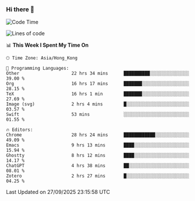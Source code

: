### Hi there 👋

<!--
**nicehiro/nicehiro** is a ✨ _special_ ✨ repository because its `README.md` (this file) appears on your GitHub profile.

Here are some ideas to get you started:

- 🔭 I’m currently working on ...
- 🌱 I’m currently learning ...
- 👯 I’m looking to collaborate on ...
- 🤔 I’m looking for help with ...
- 💬 Ask me about ...
- 📫 How to reach me: ...
- 😄 Pronouns: ...
- ⚡ Fun fact: ...
-->

<!--START_SECTION:waka-->
![Code Time](http://img.shields.io/badge/Code%20Time-1%2C107%20hrs%2056%20mins-blue)

![Lines of code](https://img.shields.io/badge/From%20Hello%20World%20I%27ve%20Written-1.9%20million%20lines%20of%20code-blue)

📊 **This Week I Spent My Time On** 

```text
🕑︎ Time Zone: Asia/Hong_Kong

💬 Programming Languages: 
Other                    22 hrs 34 mins      ██████████░░░░░░░░░░░░░░░   39.00 % 
Org                      16 hrs 17 mins      ███████░░░░░░░░░░░░░░░░░░   28.15 % 
TeX                      16 hrs 1 min        ███████░░░░░░░░░░░░░░░░░░   27.69 % 
Image (svg)              2 hrs 4 mins        █░░░░░░░░░░░░░░░░░░░░░░░░   03.57 % 
Swift                    53 mins             ░░░░░░░░░░░░░░░░░░░░░░░░░   01.55 % 

🔥 Editors: 
Chrome                   28 hrs 24 mins      ████████████░░░░░░░░░░░░░   49.09 % 
Emacs                    9 hrs 13 mins       ████░░░░░░░░░░░░░░░░░░░░░   15.94 % 
Ghostty                  8 hrs 12 mins       ████░░░░░░░░░░░░░░░░░░░░░   14.17 % 
ChatGPT                  4 hrs 38 mins       ██░░░░░░░░░░░░░░░░░░░░░░░   08.01 % 
Zotero                   2 hrs 27 mins       █░░░░░░░░░░░░░░░░░░░░░░░░   04.25 % 
```


 Last Updated on 27/09/2025 23:15:58 UTC
<!--END_SECTION:waka-->
